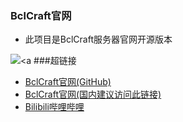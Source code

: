 ### BclCraft官网

- 此项目是BclCraft服务器官网开源版本

![](https://s1.imagehub.cc/images/2024/02/04/fc21a5262cecec005d2ced1a80b2160e.md.png)<a 
###超链接
- [BclCraft官网(GitHub)](https://bclcraft.github.io)
- [BclCraft官网(国内建议访问此链接)](http://47.102.114.136/)
- [Bilibili哔哩哔哩](https://space.bilibili.com/594581297)
